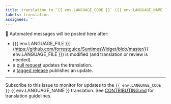 ```yaml
---
title: translation to `{{ env.LANGUAGE_CODE }}` ({{ env.LANGUAGE_NAME }})
labels: translation
assignees: ''
---
```

:rocket: Automated messages will be posted here after:
* [{{ env.LANGUAGE_FILE }}](https://github.com/forrestguice/SuntimesWidget/blob/master/{{ env.LANGUAGE_FILE }}) is modified (and translation or review is needed).
* a [pull request](https://github.com/forrestguice/SuntimesWidget/pulls) updates the translation.
* a [tagged release](https://github.com/forrestguice/SuntimesWidget/releases) publishes an update.
---
Subscribe to this issue to monitor for updates to the `{{ env.LANGUAGE_CODE }}` {{ env.LANGUAGE_NAME }} translation.
See [CONTRIBUTING.md](https://github.com/forrestguice/SuntimesWidget/blob/master/CONTRIBUTING.md) for translation guidelines.